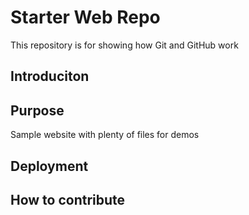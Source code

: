 # Starter Web Repo

This repository is for showing how Git and GitHub work
## Introduciton

## Purpose

Sample website with plenty of files for demos
## Deployment

## How to contribute
